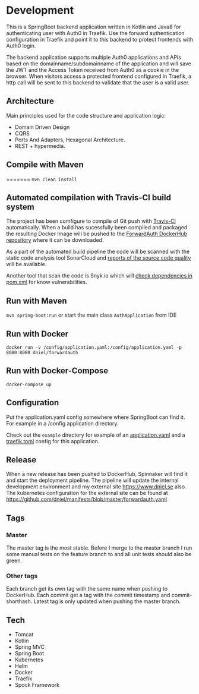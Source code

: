 # Development
This is a SpringBoot backend application written in Kotlin and Java8 for
authenticating user with Auth0 in Traefik. Use the forward
authentication configuration in Traefik and point it to this backend to
protect frontends with Auth0 login.

The backend application supports multiple Auth0 applications and APIs
based on the domainname/subdomainname of the application and will save
the JWT and the Access Token received from Auth0 as a cookie in the
browser. When visitors access a protected frontend configured in
Traefik, a http call will be sent to this backend to validate that the
user is a valid user.

## Architecture
Main principles used for the code structure and application logic:
* Domain Driven Design
* CQRS
* Ports And Adapters, Hexagonal Architecture.
* REST + hypermedia.

## Compile with Maven
=======
`mvn clean install`

## Automated compilation with Travis-CI build system
The project has been comfigure to compile of Git push with [Travis-CI](https://travis-ci.com/dniel/traefik-forward-auth0)
automatically. When a build has sucessfully been compiled and packaged the resulting
Docker Image will be pushed to the [ForwardAuth DockerHub repository](https://hub.docker.com/r/dniel/forwardauth/) where it can be downloaded.

As a part of the automated build pipeline the code will be scanned with the static code analysis tool SonarCloud 
and [reports of the source code quality](https://sonarcloud.io/dashboard?id=dniel_traefik-forward-auth0) will be available.

Another tool that scan the code is Snyk.io which will 
[check dependencies in pom.xml](https://app.snyk.io/org/dniel/project/d49e200c-e638-4e45-b909-9bedc608c90d) for know vulnerabilities.


## Run with Maven
`mvn spring-boot:run` or start the main class `AuthApplication` from IDE

## Run with Docker
`docker run -v /config/application.yaml:/config/application.yaml -p 8080:8080 dniel/forwardauth`

## Run with Docker-Compose
`docker-compose up`

## Configuration
Put the application.yaml config somewhere where SpringBoot can find it. 
For example in a /config application directory.

Check out the `example` directory for example of an [application.yaml](/example/application.yaml) and a 
[traefik.toml](/example/traefik.toml) config for this application.

## Release
When a new release has been pushed to DockerHub, Spinnaker will find it and start the deployment pipeline.
The pipeline will update the internal development environment and my external site https://www.dniel.se 
also. The kubernetes configuration for the external site can be found at https://github.com/dniel/manifests/blob/master/forwardauth.yaml

## Tags
### Master
The master tag is the most stable. Before I merge to the master branch I run some manual tests on the feature branch to
and all unit tests should also be green. 

### Other tags
Each branch get its own tag with the same name when pushing to DockerHub.
Each commit get a tag with the commit timestamp and commit-shorthash.
Latest tag is only updated when pushing the master branch.

## Tech
- Tomcat
- Kotlin
- Spring MVC
- Spring Boot
- Kubernetes
- Helm
- Docker
- Traefik
- Spock Framework


